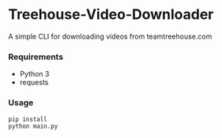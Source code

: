 # Treehouse-Video-Downloader

A simple CLI for downloading videos from teamtreehouse.com

### Requirements ###
- Python 3
- requests


### Usage ###
```
pip install
python main.py
```

